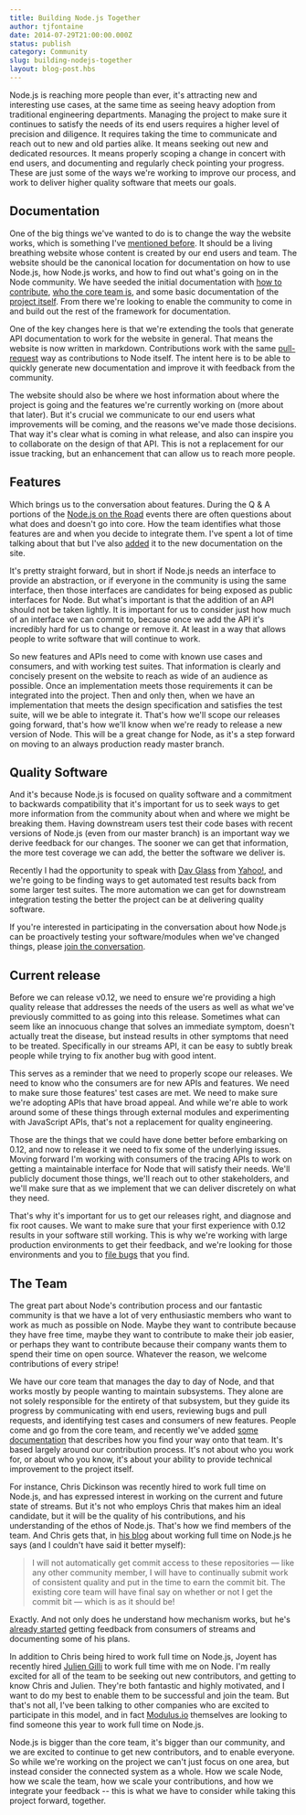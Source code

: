 ```yaml
---
title: Building Node.js Together
author: tjfontaine
date: 2014-07-29T21:00:00.000Z
status: publish
category: Community
slug: building-nodejs-together
layout: blog-post.hbs
---
```


Node.js is reaching more people than ever, it's attracting new and interesting
use cases, at the same time as seeing heavy adoption from traditional
engineering departments. Managing the project to make sure it continues to
satisfy the needs of its end users requires a higher level of precision and
diligence. It requires taking the time to communicate and reach out to new and
old parties alike. It means seeking out new and dedicated resources. It means
properly scoping a change in concert with end users, and documenting and
regularly check pointing your progress. These are just some of the ways we're
working to improve our process, and work to deliver higher quality software
that meets our goals.

## Documentation

One of the big things we've wanted to do is to change the way the website
works, which is something I've [mentioned
before](http://blog.nodejs.org/2014/01/16/nodejs-road-ahead/). It should be a
living breathing website whose content is created by our end users and team.
The website should be the canonical location for documentation on how to use
Node.js, how Node.js works, and how to find out what's going on in the Node
community. We have seeded the initial documentation with [how to
contribute](https://nodejs.org/en/get-involved/contribute/), [who the core team
is](https://nodejs.org/en/about/organization/#index_md_technical_steering_committee),
and some basic documentation of the [project
itself](https://nodejs.org/en/about/organization). From there we're looking to
enable the community to come in and build out the rest of the framework for
documentation.

One of the key changes here is that we're extending the tools that generate API
documentation to work for the website in general. That means the website is now
written in markdown. Contributions work with the same
[pull-request](https://nodejs.org/en/get-involved/contribute/#code-contributions)
way as contributions to Node itself. The intent here is to be able to quickly
generate new documentation and improve it with feedback from the community.

The website should also be where we host information about where the project is
going and the features we're currently working on (more about that later). But
it's crucial we communicate to our end users what improvements will be coming,
and the reasons we've made those decisions. That way it's clear what is coming
in what release, and also can inspire you to collaborate on the design of that
API. This is not a replacement for our issue tracking, but an enhancement that
can allow us to reach more people.

## Features

Which brings us to the conversation about features. During the Q & A portions
of the [Node.js on the
Road](http://blog.nodejs.org/2014/06/11/notes-from-the-road/) events there are
often questions about what does and doesn't go into core. How the team
identifies what those features are and when you decide to integrate them. I've
spent a lot of time talking about that but I've also
[added](https://nodejs.org/en/about/organization) it to the new documentation on
the site.

It's pretty straight forward, but in short if Node.js needs an interface to
provide an abstraction, or if everyone in the community is using the same
interface, then those interfaces are candidates for being exposed as public
interfaces for Node. But what's important is that the addition of an API should
not be taken lightly. It is important for us to consider just how much of an
interface we can commit to, because once we add the API it's incredibly hard
for us to change or remove it. At least in a way that allows people to write
software that will continue to work.

So new features and APIs need to come with known use cases and consumers, and
with working test suites. That information is clearly and concisely present on
the website to reach as wide of an audience as possible. Once an implementation
meets those requirements it can be integrated into the project. Then and only
then, when we have an implementation that meets the design specification and
satisfies the test suite, will we be able to integrate it. That's how we'll
scope our releases going forward, that's how we'll know when we're ready to
release a new version of Node. This will be a great change for Node, as it's a
step forward on moving to an always production ready master branch.

## Quality Software

And it's because Node.js is focused on quality software and a commitment to
backwards compatibility that it's important for us to seek ways to get more
information from the community about when and where we might be breaking them.
Having downstream users test their code bases with recent versions of Node.js
(even from our master branch) is an important way we derive feedback for our
changes. The sooner we can get that information, the more test coverage we can
add, the better the software we deliver is.

Recently I had the opportunity to speak with [Dav
Glass](http://twitter.com/davglass) from [Yahoo!](http://yahoo.com), and we're
going to be finding ways to get automated test results back from some larger
test suites. The more automation we can get for downstream integration testing
the better the project can be at delivering quality software.

If you're interested in participating in the conversation about how Node.js can
be proactively testing your software/modules when we've changed things, please
[join the conversation](http://github.com/joyent/node/issues).

## Current release

Before we can release v0.12, we need to ensure we're providing a high quality
release that addresses the needs of the users as well as what we've previously
committed to as going into this release. Sometimes what can seem like an
innocuous change that solves an immediate symptom, doesn't actually treat the
disease, but instead results in other symptoms that need to be treated.
Specifically in our streams API, it can be easy to subtly break people while
trying to fix another bug with good intent.

This serves as a reminder that we need to properly scope our releases. We need
to know who the consumers are for new APIs and features. We need to make sure
those features' test cases are met. We need to make sure we're adopting APIs
that have broad appeal. And while we're able to work around some of these
things through external modules and experimenting with JavaScript APIs, that's
not a replacement for quality engineering.

Those are the things that we could have done better before embarking on 0.12,
and now to release it we need to fix some of the underlying issues. Moving
forward I'm working with consumers of the tracing APIs to work on getting a
maintainable interface for Node that will satisfy their needs. We'll publicly
document those things, we'll reach out to other stakeholders, and we'll make
sure that as we implement that we can deliver discretely on what they need.

That's why it's important for us to get our releases right, and diagnose and
fix root causes. We want to make sure that your first experience with 0.12
results in your software still working. This is why we're working with large
production environments to get their feedback, and we're looking for those
environments and you to [file bugs](https://github.com/joyent/node/issues) that
you find.

## The Team

The great part about Node's contribution process and our fantastic community is
that we have a lot of very enthusiastic members who want to work as much as
possible on Node. Maybe they want to contribute because they have free time,
maybe they want to contribute to make their job easier, or perhaps they want to
contribute because their company wants them to spend their time on open source.
Whatever the reason, we welcome contributions of every stripe!

We have our core team that manages the day to day of Node, and that works
mostly by people wanting to maintain subsystems. They alone are not solely
responsible for the entirety of that subsystem, but they guide its progress by
communicating with end users, reviewing bugs and pull requests, and identifying
test cases and consumers of new features. People come and go from the core
team, and recently we've added [some
documentation](https://nodejs.org/en/about/organization) that describes how you
find your way onto that team. It's based largely around our contribution
process. It's not about who you work for, or about who you know, it's about
your ability to provide technical improvement to the project itself.

For instance, Chris Dickinson was recently hired to work full time on Node.js,
and has expressed interest in working on the current and future state of
streams. But it's not who employs Chris that makes him an ideal candidate, but
it will be the quality of his contributions, and his understanding of the ethos
of Node.js. That's how we find members of the team. And Chris gets that, in
[his blog](http://neversaw.us/2014/05/08/on-joining-walmart-labs/) about
working full time on Node.js he says (and I couldn't have said it better
myself):

> I will not automatically get commit access to these repositories — like any
other community member, I will have to continually submit work of consistent
quality and put in the time to earn the commit bit. The existing core team will
have final say on whether or not I get the commit bit — which is as it should
be!

Exactly. And not only does he understand how mechanism works, but he's [already
started](http://neversaw.us/2014/07/13/june-recap/) getting feedback from
consumers of streams and documenting some of his plans.

In addition to Chris being hired to work full time on Node.js, Joyent has
recently hired [Julien Gilli](https://github.com/misterdjules) to work full
time with me on Node. I'm really excited for all of the team to be seeking out
new contributors, and getting to know Chris and Julien. They're both fantastic
and highly motivated, and I want to do my best to enable them to be successful
and join the team. But that's not all, I've been talking to other companies who
are excited to participate in this model, and in fact
[Modulus.io](http://modulus.io) themselves are looking to find someone this
year to work full time on Node.js.

Node.js is bigger than the core team, it's bigger than our community, and we
are excited to continue to get new contributors, and to enable everyone. So
while we're working on the project we can't just focus on one area, but instead
consider the connected system as a whole. How we scale Node, how we scale the
team, how we scale your contributions, and how we integrate your feedback --
this is what we have to consider while taking this project forward, together.
